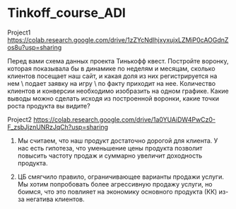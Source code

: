 # Tinkoff_course_ADI
Project1 https://colab.research.google.com/drive/1zZYcNdlhjxyxujxLZMiP0cAOGdnZos8u?usp=sharing

Перед вами схема данных проекта Тинькофф квест. Постройте воронку, которая показывала бы в динамике по неделям и месяцам, сколько клиентов посещает наш сайт, и какая доля из них регистрируется на нем \ подает заявку на игру \ по факту приходит на нее. Количество клиентов и конверсии необходимо изобразить на одном графике.
Какие выводы можно сделать исходя из построенной воронки, какие точки роста продукта вы видите?

Project2 https://colab.research.google.com/drive/1a0YUAiDW4PwCz0-F_zsbJjznUNRzJqCh?usp=sharing
1) Мы считаем, что наш продукт достаточно дорогой для клиента. У нас есть гипотеза, что уменьшение цены продукта позволит повысить частоту продаж и суммарно увеличит доходность продукта.

2) ЦБ смягчило правило, ограничивающее варианты продажи услуги. Мы хотим попробовать более агрессивную продажу услуги, но боимся, что это повлияет на экономику основного продукта (КК) из-за негатива клиентов.
